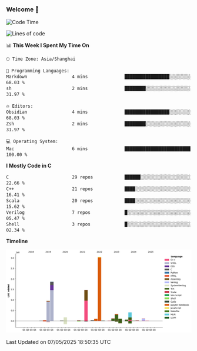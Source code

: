 ### Welcome 👋

<!--START_SECTION:waka-->
![Code Time](http://img.shields.io/badge/Code%20Time-2%2C032%20hrs%2039%20mins-blue)

![Lines of code](https://img.shields.io/badge/From%20Hello%20World%20I%27ve%20Written-8.9%20million%20lines%20of%20code-blue)

📊 **This Week I Spent My Time On** 

```text
🕑︎ Time Zone: Asia/Shanghai

💬 Programming Languages: 
Markdown                 4 mins              █████████████████░░░░░░░░   68.03 % 
sh                       2 mins              ████████░░░░░░░░░░░░░░░░░   31.97 % 

🔥 Editors: 
Obsidian                 4 mins              █████████████████░░░░░░░░   68.03 % 
Zsh                      2 mins              ████████░░░░░░░░░░░░░░░░░   31.97 % 

💻 Operating System: 
Mac                      6 mins              █████████████████████████   100.00 % 
```

**I Mostly Code in C** 

```text
C                        29 repos            ██████░░░░░░░░░░░░░░░░░░░   22.66 % 
C++                      21 repos            ████░░░░░░░░░░░░░░░░░░░░░   16.41 % 
Scala                    20 repos            ████░░░░░░░░░░░░░░░░░░░░░   15.62 % 
Verilog                  7 repos             █░░░░░░░░░░░░░░░░░░░░░░░░   05.47 % 
Shell                    3 repos             █░░░░░░░░░░░░░░░░░░░░░░░░   02.34 % 
```



**Timeline**

![Lines of Code chart](https://raw.githubusercontent.com/Bohan-hu/Bohan-hu/master/assets/bar_graph.png)


 Last Updated on 07/05/2025 18:50:35 UTC
<!--END_SECTION:waka-->



